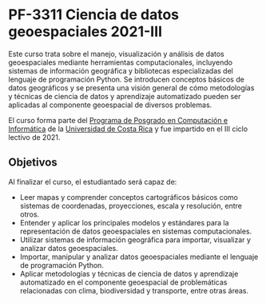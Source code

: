 # PF-3311 Ciencia de datos geoespaciales 2021-III

Este curso trata sobre el manejo, visualización y análisis de datos geoespaciales mediante herramientas computacionales, incluyendo sistemas de información geográfica y bibliotecas especializadas del lenguaje de programación Python. Se introducen conceptos básicos de datos geográficos y se presenta una visión general de cómo metodologías y técnicas de ciencia de datos y aprendizaje automatizado pueden ser aplicadas al componente geoespacial de diversos problemas.

El curso forma parte del [Programa de Posgrado en Computación e Informática](http://www.pci.ucr.ac.cr/) de la [Universidad de Costa Rica](https://www.ucr.ac.cr/) y fue impartido en el III ciclo lectivo de 2021.

## Objetivos
Al finalizar el curso, el estudiantado será capaz de:

- Leer mapas y comprender conceptos cartográficos básicos como sistemas de coordenadas, proyecciones, escala y resolución, entre otros.
- Entender y aplicar los principales modelos y estándares para la representación de datos geoespaciales en sistemas computacionales.
- Utilizar sistemas de información geográfica para importar, visualizar y analizar datos geoespaciales.
- Importar, manipular y analizar datos geoespaciales mediante el lenguaje de programación Python.
- Aplicar metodologías y técnicas de ciencia de datos y aprendizaje automatizado en el componente geoespacial de problemáticas relacionadas con clima, biodiversidad y transporte, entre otras áreas.
